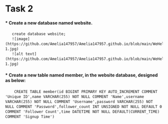 # **Task 2**
   #### *  Create a new database named website.
       create database website;
       ![image](https://github.com/Amelia147957/Amelia147957.github.io/blob/main/WeHelp/Assignment_5/pic/task2-1.jpg)
       ![alt text](https://github.com/Amelia147957/Amelia147957.github.io/blob/main/WeHelp/Assignment_5/pic/task2-1.jpg)
        
   #### *  Create a new table named member, in the website database, designed as below:
        CREATE TABLE member(id BIGINT PRIMARY KEY AUTO_INCREMENT COMMENT 'Unique ID',name VARCHAR(255) NOT NULL COMMENT 'Name',username VARCHAR(255) NOT NULL COMMENT 'Username',password VARCHAR(255) NOT NULL COMMENT 'Password',follower_count INT UNSIGNED NOT NULL DEFAULT 0 COMMENT 'Follower Count',time DATETIME NOT NULL DEFAULT(CURRENT_TIME) COMMENT 'Signup Time')
